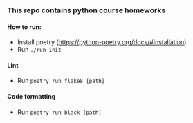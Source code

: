 ### This repo contains python course homeworks

#### How to run:
* Install poetry (https://python-poetry.org/docs/#installation)
* Run ```./run init``` 

#### Lint
* Run ```poetry run flake8 [path]```

#### Code formatting
* Run ```poetry run black [path]```


